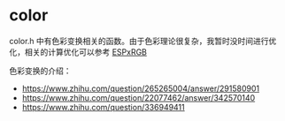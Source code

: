 # color

color.h 中有色彩变换相关的函数。由于色彩理论很复杂，我暂时没时间进行优化，相关的计算优化可以参考 [ESPxRGB](https://github.com/technosf/ESPxRGB)

色彩变换的介绍：

- https://www.zhihu.com/question/265265004/answer/291580901
- https://www.zhihu.com/question/22077462/answer/342570140
- https://www.zhihu.com/question/336949411
